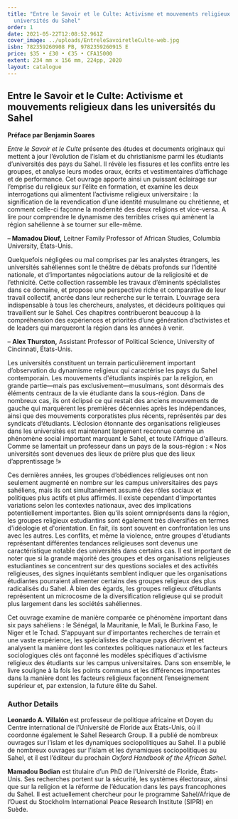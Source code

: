 ```yaml
---
title: "Entre le Savoir et le Culte: Activisme et mouvements religieux dans les
  universités du Sahel"
order: 1
date: 2021-05-22T12:08:52.961Z
cover_image: ../uploads/EntreleSavoiretleCulte-web.jpg
isbn: 782359260908 PB, 9782359260915 E
price: $35 • £30 • €35 • CFA15000
extent: 234 mm x 156 mm, 224pp, 2020
layout: catalogue
---
```

## Entre le Savoir et le Culte: Activisme et mouvements religieux dans les universités du Sahel

**Préface par Benjamin Soares**

*Entre le Savoir et le Culte* présente des études et documents originaux qui mettent à jour l’évolution de l’islam et du christianisme parmi les étudiants d’universités des pays du Sahel. Il révèle les fissures et les conflits entre les groupes, et analyse leurs modes oraux, écrits et vestimentaires d’affichage et de performance. Cet ouvrage apporte ainsi un puissant éclairage sur l’emprise du religieux sur l’élite en formation, et examine les deux interrogations qui alimentent l’activisme religieux universitaire : la signification de la revendication d’une identité musulmane ou chrétienne, et comment celle-ci façonne la modernité des deux religions et vice-versa. A lire pour comprendre le dynamisme des terribles crises qui amènent la région sahélienne à se tourner sur elle-même.

**– Mamadou Diouf,** Leitner Family Professor of African Studies, Columbia University, États-Unis.

Quelquefois négligées ou mal comprises par les analystes étrangers, les universités sahéliennes sont le théâtre de débats profonds sur l’identité nationale, et d’importantes négociations autour de la religiosité et de l’ethnicité. Cette collection rassemble les travaux d’éminents spécialistes dans ce domaine, et propose une perspective riche et comparative de leur travail collectif, ancrée dans leur recherche sur le terrain. L’ouvrage sera indispensable à tous les chercheurs, analystes, et décideurs politiques qui travaillent sur le Sahel. Ces chapitres contribueront beaucoup à la compréhension des expériences et priorités d’une génération d’activistes et de leaders qui marqueront la région dans les années à venir.

– **Alex Thurston,** Assistant Professor of Political Science, University of Cincinnati, États-Unis.

Les universités constituent un terrain particulièrement important d’observation du dynamisme religieux qui caractérise les pays du Sahel contemporain. Les mouvements d'étudiants inspirés par la religion, en grande partie—mais pas exclusivement—musulmans, sont désormais des éléments centraux de la vie étudiante dans la sous-région. Dans de nombreux cas, ils ont éclipsé ce qui restait des anciens mouvements de gauche qui marquèrent les premières décennies après les indépendances, ainsi que des mouvements corporatistes plus récents, représentés par des syndicats d’étudiants. L’éclosion étonnante des organisations religieuses dans les universités est maintenant largement reconnue comme un phénomène social important marquant le Sahel, et toute l'Afrique d'ailleurs. Comme se lamentait un professeur dans un pays de la sous-région : « Nos universités sont devenues des lieux de prière plus que des lieux d’apprentissage !»

Ces dernières années, les groupes d’obédiences religieuses ont non seulement augmenté en nombre sur les campus universitaires des pays sahéliens, mais ils ont simultanément assumé des rôles sociaux et politiques plus actifs et plus affirmés. Il existe cependant d'importantes variations selon les contextes nationaux, avec des implications potentiellement importantes. Bien qu'ils soient omniprésents dans la région, les groupes religieux estudiantins sont également très diversifiés en termes d'idéologie et d'orientation. En fait, ils sont souvent en confrontation les uns avec les autres. Les conflits, et même la violence, entre groupes d'étudiants représentant différentes tendances religieuses sont devenus une caractéristique notable des universités dans certains cas. Il est important de noter que si la grande majorité des groupes et des organisations religieuses estudiantines se concentrent sur des questions sociales et des activités religieuses, des signes inquiétants semblent indiquer que les organisations étudiantes pourraient alimenter certains des groupes religieux des plus radicalisés du Sahel. À bien des égards, les groupes religieux d’étudiants représentent un microcosme de la diversification religieuse qui se produit plus largement dans les sociétés sahéliennes.

Cet ouvrage examine de manière comparée ce phénomène important dans six pays sahéliens : le Sénégal, la Mauritanie, le Mali, le Burkina Faso, le Niger et le Tchad. S'appuyant sur d'importantes recherches de terrain et une vaste expérience, les spécialistes de chaque pays décrivent et analysent la manière dont les contextes politiques nationaux et les facteurs sociologiques clés ont façonné les modèles spécifiques d'activisme religieux des étudiants sur les campus universitaires. Dans son ensemble, le livre souligne à la fois les points communs et les différences importantes dans la manière dont les facteurs religieux façonnent l’enseignement supérieur et, par extension, la future élite du Sahel.

### Author Details

**Leonardo A. Villalón** est professeur de politique africaine et Doyen du Centre international de l’Université de Floride aux États-Unis, où il coordonne également le Sahel Research Group. Il a publié de nombreux ouvrages sur l’islam et les dynamiques sociopolitiques au Sahel. Il a publié de nombreux ouvrages sur l’islam et les dynamiques sociopolitiques au Sahel, et il est l’éditeur du prochain *Oxford Handbook of the African Sahel*.

**Mamadou Bodian** est titulaire d’un PhD de l’Université de Floride, États-Unis. Ses recherches portent sur la sécurité, les systèmes électoraux, ainsi que sur la religion et la réforme de l’éducation dans les pays francophones du Sahel. Il est actuellement chercheur pour le programme Sahel/Afrique de l’Ouest du Stockholm International Peace Research Institute (SIPRI) en Suède.